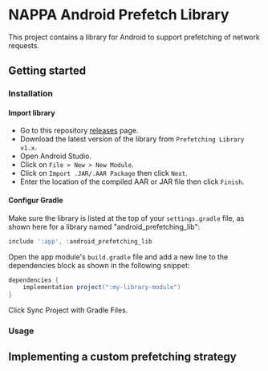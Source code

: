 # NAPPA Android Prefetch Library

This project contains a library for Android to support prefetching of network requests.

## Getting started

### Installation

#### Import library

* Go to this repository [releases](https://github.com/S2-group/NAPPA/releases) page.
* Download the latest version of the library from `Prefetching Library v1.x`.
* Open Android Studio.
* Click on `File > New > New Module`.
* Click on `Import .JAR/.AAR Package` then click `Next`.
* Enter the location of the compiled AAR or JAR file then click `Finish`.

#### Configur Gradle

Make sure the library is listed at the top of your `settings.gradle` file, as shown here for a library named "android_prefetching_lib": 

```gradle
include ':app', :android_prefetching_lib
```

Open the app module's `build.gradle` file and add a new line to the dependencies block as shown in the following snippet: 

```gradle
dependencies {
    implementation project(":my-library-module")
}
```

Click Sync Project with Gradle Files.

### Usage

## Implementing a custom prefetching strategy